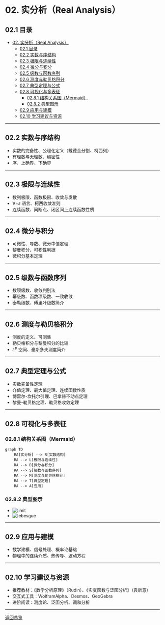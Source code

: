 # 02. 实分析（Real Analysis）

## 02.1 目录

- [02. 实分析（Real Analysis）](#02-实分析real-analysis)
  - [02.1 目录](#021-目录)
  - [02.2 实数与序结构](#022-实数与序结构)
  - [02.3 极限与连续性](#023-极限与连续性)
  - [02.4 微分与积分](#024-微分与积分)
  - [02.5 级数与函数序列](#025-级数与函数序列)
  - [02.6 测度与勒贝格积分](#026-测度与勒贝格积分)
  - [02.7 典型定理与公式](#027-典型定理与公式)
  - [02.8 可视化与多表征](#028-可视化与多表征)
    - [02.8.1 结构关系图（Mermaid）](#0281-结构关系图mermaid)
    - [02.8.2 典型图示](#0282-典型图示)
  - [02.9 应用与建模](#029-应用与建模)
  - [02.10 学习建议与资源](#0210-学习建议与资源)

---

## 02.2 实数与序结构

- 实数的完备性、公理化定义（戴德金分割、柯西列）
- 有理数与无理数、稠密性
- 序、上确界、下确界

---

## 02.3 极限与连续性

- 数列极限、函数极限、收敛与发散
- $\forall-\varepsilon$ 语言、柯西收敛准则
- 连续函数、间断点、闭区间上连续函数性质

---

## 02.4 微分与积分

- 可微性、导数、微分中值定理
- 黎曼积分、可积性判据
- 微积分基本定理

---

## 02.5 级数与函数序列

- 数项级数、收敛判别法
- 幂级数、函数项级数、一致收敛
- 泰勒级数、傅里叶级数简介

---

## 02.6 测度与勒贝格积分

- 测度的定义、可测集
- 勒贝格积分与黎曼积分的比较
- $L^p$ 空间、豪斯多夫测度简介

---

## 02.7 典型定理与公式

- 实数完备性定理
- 介值定理、最大值定理、连续函数性质
- 博雷尔-坎托尔引理、巴拿赫不动点定理
- 黎曼-勒贝格定理、勒贝格收敛定理

---

## 02.8 可视化与多表征

### 02.8.1 结构关系图（Mermaid）

```mermaid
graph TD
    RA[实分析] --> R[实数结构]
    RA --> L[极限与连续性]
    RA --> D[微分与积分]
    RA --> S[级数与函数序列]
    RA --> M[测度与勒贝格积分]
    RA --> T[典型定理]
    RA --> A[应用]
```

### 02.8.2 典型图示

- ![limit](https://latex.codecogs.com/svg.image?\lim_{n\to\infty}a_n=L)
- ![lebesgue](https://latex.codecogs.com/svg.image?\int_E%20f%20d\mu)

---

## 02.9 应用与建模

- 数学建模、信号处理、概率论基础
- 物理中的连续介质、热传导、波动方程

---

## 02.10 学习建议与资源

- 推荐教材：《数学分析原理》（Rudin）、《实变函数与泛函分析》（袁新意）
- 交互式工具：WolframAlpha、Desmos、GeoGebra
- 进阶阅读：测度论、泛函分析、调和分析

---

[返回总览](./01-Overview.md)
